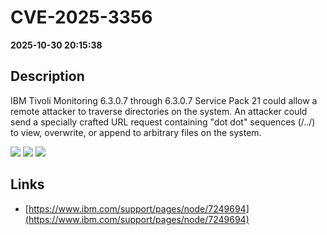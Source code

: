 # CVE-2025-3356

**2025-10-30 20:15:38**

## Description
IBM Tivoli Monitoring 6.3.0.7 through 6.3.0.7 Service Pack 21 could allow a remote attacker to traverse directories on the system. An attacker could send a specially crafted URL request containing "dot dot" sequences (/../) to view, overwrite, or append to arbitrary files on the system.

![](https://img.shields.io/static/v1?label=Score&message=8.6&color=red)
![](https://img.shields.io/static/v1?label=Severity&message=HIGH&color=red)
![](https://img.shields.io/static/v1?label=CWE&message=Traversal&color=green)

## Links
- [https://www.ibm.com/support/pages/node/7249694](https://www.ibm.com/support/pages/node/7249694)
